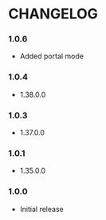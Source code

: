 # CHANGELOG

### 1.0.6

- Added portal mode

### 1.0.4

- 1.38.0.0

### 1.0.3

- 1.37.0.0

### 1.0.1

- 1.35.0.0

### 1.0.0

- Initial release